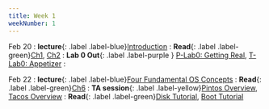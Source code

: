 ```yaml
---
title: Week 1
weekNumber: 1
---
```


Feb 20
: **lecture**{: .label .label-blue}[Introduction](/sp24/assets/slides/lec01_introduction.pdf)
  : **Read**{: .label .label-green}[Ch1](https://pages.cs.wisc.edu/~remzi/OSTEP/dialogue-threeeasy.pdf), [Ch2](https://pages.cs.wisc.edu/~remzi/OSTEP/intro.pdf)
: **Lab 0 Out**{: .label .label-purple } [P-Lab0: Getting Real](https://pkuflyingpig.gitbook.io/pintos/project-description/lab0-booting), [T-Lab0: Appetizer](https://pku-tacos.pages.dev/lab0-appetizer)
    : &emsp;

Feb 22
: **lecture**{: .label .label-blue}[Four Fundamental OS Concepts](/sp24/assets/slides/lec02_concepts.pdf)
  : **Read**{: .label .label-green}[Ch6](https://pages.cs.wisc.edu/~remzi/OSTEP/cpu-mechanisms.pdf)
: **TA session**{: .label .label-yellow}[Pintos Overview](/sp24/assets/slides/TA_session1.pdf), [Tacos Overview](/sp24/assets/slides/tacos_TA_session.pdf)
  : **Read**{: .label .label-green}[Disk Tutorial](https://linuxjourney.com/lesson/anatomy-of-a-disk), [Boot Tutorial](https://linuxjourney.com/lesson/boot-process-overview)

